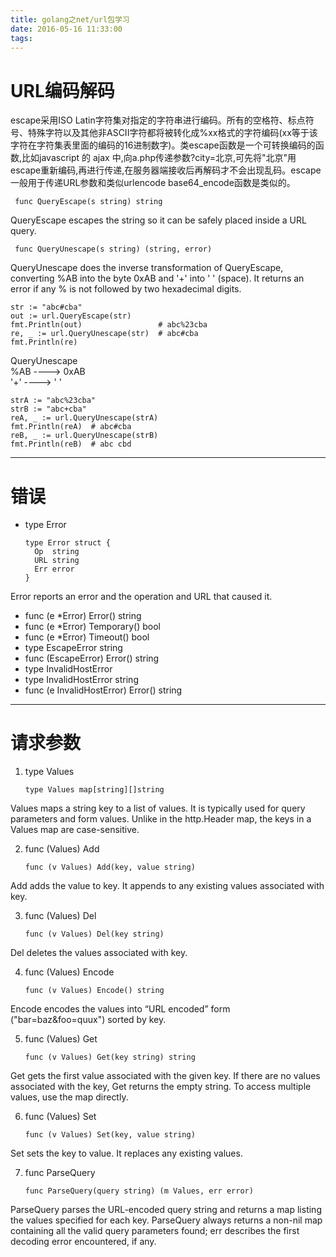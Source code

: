 ```yaml
---
title: golang之net/url包学习
date: 2016-05-16 11:33:00
tags:
---
```

# URL编码解码  
escape采用ISO Latin字符集对指定的字符串进行编码。所有的空格符、标点符号、特殊字符以及其他非ASCII字符都将被转化成%xx格式的字符编码(xx等于该字符在字符集表里面的编码的16进制数字)。类escape函数是一个可转换编码的函数,比如javascript 的 ajax 中,向a.php传递参数?city=北京,可先将"北京"用escape重新编码,再进行传递,在服务器端接收后再解码才不会出现乱码。escape一般用于传递URL参数和类似urlencode base64_encode函数是类似的。  

     func QueryEscape(s string) string  
QueryEscape escapes the string so it can be safely placed inside a URL query.  

     func QueryUnescape(s string) (string, error)  
    
QueryUnescape does the inverse transformation of QueryEscape, converting %AB into the byte 0xAB and '+' into ' ' (space). It returns an error if any % is not followed by two hexadecimal digits.  
    
    str := "abc#cba"  
    out := url.QueryEscape(str)  
    fmt.Println(out)                 # abc%23cba
    re, _ := url.QueryUnescape(str)  # abc#cba
    fmt.Println(re)  
    
QueryUnescape  
%AB  ----> 0xAB  
'+'  ----> ' '  

    strA := "abc%23cba"  
    strB := "abc+cba"  
    reA, _ := url.QueryUnescape(strA)  
    fmt.Println(reA)  # abc#cba
    reB, _ := url.QueryUnescape(strB)  
    fmt.Println(reB)  # abc cbd  
  ---  

# 错误 
* type Error  
       
      type Error struct {  
        Op  string  
        URL string  
        Err error  
      }  
    
Error reports an error and the operation and URL that caused it. 
 
* func (e *Error) Error() string    
* func (e *Error) Temporary() bool  
* func (e *Error) Timeout() bool  
* type EscapeError string  
* func (EscapeError) Error() string  
* type InvalidHostError  
* type InvalidHostError string  
* func (e InvalidHostError) Error() string 
 
---
#  请求参数  
1. type Values  
    
       type Values map[string][]string  
Values maps a string key to a list of values. It is typically used for query parameters and form values. Unlike in the http.Header map, the keys in a Values map are case-sensitive.  

2. func (Values) Add  

       func (v Values) Add(key, value string)  
Add adds the value to key. It appends to any existing values associated with key.  

3. func (Values) Del  

       func (v Values) Del(key string)  
 Del deletes the values associated with key.  
 
4. func (Values) Encode  

       func (v Values) Encode() string  
Encode encodes the values into “URL encoded” form ("bar=baz&foo=quux") sorted by key.  

5. func (Values) Get  

       func (v Values) Get(key string) string  
Get gets the first value associated with the given key. If there are no values associated with the key, Get returns the empty string. To access multiple values, use the map directly.  

6. func (Values) Set  

       func (v Values) Set(key, value string)  
Set sets the key to value. It replaces any existing values.  

7. func ParseQuery  

       func ParseQuery(query string) (m Values, err error)  
ParseQuery parses the URL-encoded query string and returns a map listing the values specified for each key. ParseQuery always returns a non-nil map containing all the valid query parameters found; err describes the first decoding error encountered, if any.  